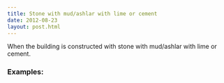 ```yaml
---
title: Stone with mud/ashlar with lime or cement
date: 2012-08-23
layout: post.html
---
```

When the building is constructed with stone with mud/ashlar with lime or cement.
### Examples:
